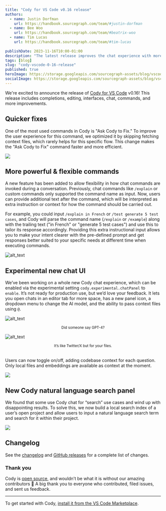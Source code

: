 ```yaml
---
title: "Cody for VS Code v0.16 release"
authors:
  - name: Justin Dorfman
    url: https://handbook.sourcegraph.com/team/#justin-dorfman
  - name: Bee Woo
    url: https://handbook.sourcegraph.com/team/#beatrix-woo
  - name: Tim Lucas
    url: https://handbook.sourcegraph.com/team/#tim-lucas
  
publishDate: 2023-11-16T10:00-01:00
description: "The latest release improves the chat experience with more control over context and AI models, while also enhancing commands by allowing additional user input instructions."
tags: [blog]
slug: "cody-vscode-0-16-release"
published: true
heroImage: https://storage.googleapis.com/sourcegraph-assets/blog/vscode-v0-16-release/cody-vscode-0.16.0-og-image.png
socialImage: https://storage.googleapis.com/sourcegraph-assets/blog/vscode-v0-16-release/cody-vscode-0.16.0-og-image.png
---
```


We're excited to announce the release of [Cody for VS Code](https://marketplace.visualstudio.com/items?itemName=sourcegraph.cody-ai) v0.16! This release includes completions, editing, interfaces, chat, commands, and more improvements. 


## Quicker fixes

One of the most used commands in Cody is "Ask Cody to Fix." To improve the user experience for this command, we optimized it by skipping fetching context files, which rarely helps for this specific flow. This change makes the "Ask Cody to Fix" command faster and more efficient. 


![](https://storage.googleapis.com/sourcegraph-assets/blog/vscode-v0-16-release/image1.png)


## More powerful & flexible commands

A new feature has been added to allow flexibility in how chat commands are invoked during a conversation. Previously, chat commands like `/explain` or custom commands only supported the command name as input. Now, users can provide additional text after the command, which will be interpreted as extra instruction or context for how the command should be carried out.

For example, you could input `/explain in French` or `/test generate 5 test cases`, and Cody will parse the command name (`/explain` or `/example`) along with the trailing text ("in French" or "generate 5 test cases") and use this to tailor its response accordingly. Providing this extra instructional input allows you to make your intent clearer with the pre-defined prompt and get responses better suited to your specific needs at different time when executing commands.


![alt_text](https://storage.googleapis.com/sourcegraph-assets/blog/vscode-v0-16-release/image6.png "image_tooltip")


## Experimental new chat UI

We’ve been working on a whole new Cody chat experience, which can be enabled via the experimental setting `cody.experimental.chatPanel` to `enable`. It’s not ready for production use, but we’d love your feedback. It lets you open chats in an editor tab for more space, has a new panel icon, a dropdown menu to change the AI model, and the ability to pass context files using `@`. 



![alt_text](https://storage.googleapis.com/sourcegraph-assets/blog/vscode-v0-16-release/image5.png "image_tooltip")

<small><center>Did someone say GPT-4?</center></small>


![alt_text](https://storage.googleapis.com/sourcegraph-assets/blog/vscode-v0-16-release/image3.png "image_tooltip")


<small><center>It’s like Twitter/X but for your files.</center></small><br />


Users can now toggle on/off, adding codebase context for each question.  Only local files and embeddings are available as context at the moment.

![](https://storage.googleapis.com/sourcegraph-assets/blog/vscode-v0-16-release/image4.png)

## New Cody natural language search panel 

We found that some use Cody chat for “search” use cases and wind up with disappointing results. To solve this, we now build a local search index of a user’s open project and allow users to input a natural language search term and search for it within their project.

![](https://storage.googleapis.com/sourcegraph-assets/blog/vscode-v0-16-release/image2.png)


## Changelog

See the [changelog](https://github.com/sourcegraph/cody/releases/tag/vscode-v0.16.0) and [GitHub releases](https://github.com/sourcegraph/cody/releases) for a complete list of changes.


### Thank you

Cody is [open source](https://github.com/sourcegraph/cody), and wouldn’t be what it is without our amazing contributors 💖 A big thank you to everyone who contributed, filed issues, and sent us feedback.

<hr style={{marginTop:"2rem",marginBottom:"2rem"}} />

To get started with Cody, [install it from the VS Code Marketplace](https://marketplace.visualstudio.com/items?itemName=sourcegraph.cody-ai).
